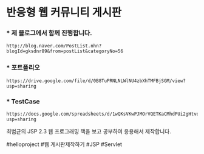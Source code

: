 반응형 웹 커뮤니티 게시판
================

### * 제 블로그에서 함께 진행합니다.

	http://blog.naver.com/PostList.nhn?blogId=gksdnr89&from=postList&categoryNo=56

### * 포트폴리오 

	https://drive.google.com/file/d/0B8TuPRNLNLWlNU4zbXhTMFBjSGM/view?usp=sharing

### * TestCase 

	https://docs.google.com/spreadsheets/d/1wQKsVKwPJMOrVQETKaCMhdPUi2gHtvqjF6hm8hgWpdk/edit?usp=sharing
 
최범균의 JSP 2.3 웹 프로그래밍 책을 보고 공부하여 응용해서 제작합니다.

\#helloproject \#웹 게시판제작하기 \#JSP \#Servlet
